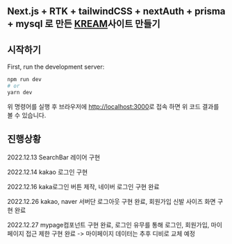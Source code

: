 ## Next.js + RTK + tailwindCSS + nextAuth + prisma + mysql 로 만든 [KREAM](https://kream.co.kr/)사이트 만들기


## 시작하기

First, run the development server:

```bash
npm run dev
# or
yarn dev
```

위 명령어를 실행 후 브라우저에 [http://localhost:3000](http://localhost:3000)로 접속 하면 위 코드 결과를 볼 수 있습니다.

## 진행상황
2022.12.13 SearchBar 레이어 구현


2022.12.14 kakao 로그인 구현


2022.12.16 kaka로그인 버튼 제작, 네이버 로그인 구현 완료


2022.12.26 kakao, naver 서버단 로그아웃 구현 완료, 회원가입 신발 사이즈 화면 구현 완료 


2022.12.27 mypage컴포넌트 구현 완료, 로그인 유무를 통해 로그인, 회원가입, 마이페이지 접근 제한 구현 완료 -> 마이페이지 데이터는 추후 디비로 교체 예정